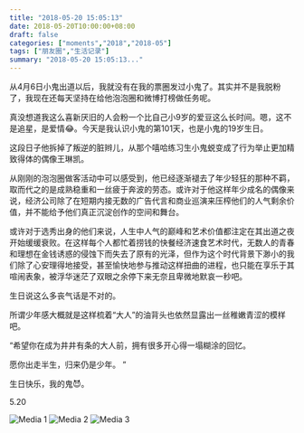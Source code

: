 ```yaml
---
title: "2018-05-20 15:05:13"
date: 2018-05-20T10:00:00+08:00
draft: false
categories: ["moments","2018","2018-05"]
tags: ["朋友圈","生活记录"]
summary: "2018-05-20 15:05:13..."
---
```


从4月6日小鬼出道以后，我就没有在我的票圈发过小鬼了。其实并不是我脱粉了，我现在还每天坚持在给他泡泡圈和微博打榜做任务呢。

真没想道我这么喜新厌旧的人会粉一个比自己小9岁的爱豆这么长时间。嗯，这不是追星，是爱情😂。今天是我认识小鬼的第101天，也是小鬼的19岁生日。

这段日子他拆掉了叛逆的脏辫儿，从那个嘻哈练习生小鬼蜕变成了行为举止更加精致得体的偶像王琳凯。

从刚刚的泡泡圈做客活动中可以感受到，他已经逐渐褪去了年少轻狂的那种不羁，取而代之的是成熟稳重和一丝疲于奔波的劳态。或许对于他这样年少成名的偶像来说，经济公司除了在短期内接无数的广告代言和商业巡演来压榨他们的人气剩余价值，并不能给予他们真正沉淀创作的空间和舞台。

或许对于选秀出身的他们来说，人生中人气的巅峰和艺术价值都注定在其出道之夜开始缓缓衰败。在这样每个人都忙着捞钱的快餐经济速食艺术时代，无数人的青春和理想在金钱诱惑的侵蚀下而失去了原有的光泽，但作为这个时代背景下渺小的我们除了心安理得地接受，甚至愉快地参与推动这样扭曲的进程，也只能在享乐于其喧闹表象，被浮华迷茫了双眼之余停下来无奈且卑微地默哀一秒吧。

生日说这么多丧气话是不对的。

所谓少年感大概就是这样梳着“大人”的油背头也依然显露出一丝稚嫩青涩的模样吧。

“希望你在成为井井有条的大人前，拥有很多开心得一塌糊涂的回忆。

愿你出走半生，归来仍是少年。 ”

生日快乐，我的鬼😈。

5.20

![Media 1](/Moments/photos/2018-05-20/201805201505130.jpg)
![Media 2](/Moments/photos/2018-05-20/201805201505131.jpg)
![Media 3](/Moments/photos/2018-05-20/201805201505132.jpg)

